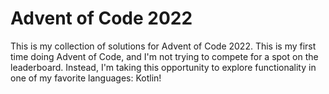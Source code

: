 # Advent of Code 2022

This is my collection of solutions for Advent of Code 2022. This is my first time doing Advent of Code, and I'm not trying to compete for a spot on the leaderboard. Instead, I'm taking this opportunity to explore functionality in one of my favorite languages: Kotlin!
